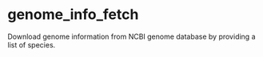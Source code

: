 # genome_info_fetch
Download genome information from NCBI genome database by providing a list of species.
